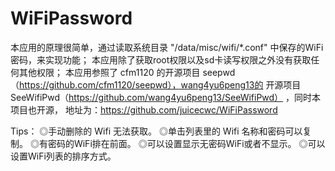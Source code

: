 # WiFiPassword
本应用的原理很简单，通过读取系统目录 "/data/misc/wifi/*.conf\" 中保存的WiFi密码，来实现功能；
本应用除了获取root权限以及sd卡读写权限之外没有获取任何其他权限；
本应用参照了 cfm1120 的开源项目 seepwd（https://github.com/cfm1120/seepwd），wang4yu6peng13的
        开源项目 SeeWifiPwd（https://github.com/wang4yu6peng13/SeeWifiPwd） ，同时本项目也开源，
        地址为：https://github.com/juicecwc/WiFiPassword

Tips：
    ◎手动删除的 Wifi 无法获取。
    ◎单击列表里的 Wifi 名称和密码可以复制。
    ◎有密码的WiFi排在前面。
    ◎可以设置显示无密码WiFi或者不显示。
    ◎可以设置WiFi列表的排序方式。
